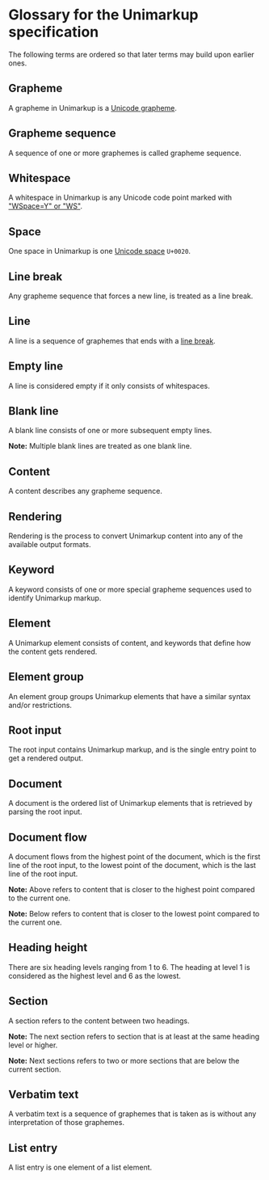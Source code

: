 # Glossary for the Unimarkup specification

The following terms are ordered so that later terms may build upon earlier ones.

## Grapheme

A grapheme in Unimarkup is a [Unicode grapheme](https://www.unicode.org/glossary/#grapheme).

## Grapheme sequence

A sequence of one or more graphemes is called grapheme sequence.

## Whitespace

A whitespace in Unimarkup is any Unicode code point marked with ["WSpace=Y" or "WS"](https://en.wikipedia.org/wiki/Whitespace_character#Unicode).

## Space

One space in Unimarkup is one [Unicode space](https://util.unicode.org/UnicodeJsps/character.jsp?a=0020) `U+0020`.

## Line break

Any grapheme sequence that forces a new line, is treated as a line break.

## Line

A line is a sequence of graphemes that ends with a [line break](#line-break).

## Empty line

A line is considered empty if it only consists of whitespaces.

## Blank line

A blank line consists of one or more subsequent empty lines.

**Note:** Multiple blank lines are treated as one blank line.

## Content

A content describes any grapheme sequence.

## Rendering

Rendering is the process to convert Unimarkup content into any of the available output formats.

## Keyword

A keyword consists of one or more special grapheme sequences used to identify Unimarkup markup.

## Element

A Unimarkup element consists of content, and keywords that define how the content gets rendered.

## Element group

An element group groups Unimarkup elements that have a similar syntax and/or restrictions.

## Root input

The root input contains Unimarkup markup, and is the single entry point to get a rendered output.

## Document

A document is the ordered list of Unimarkup elements that is retrieved by parsing the root input.

## Document flow

A document flows from the highest point of the document, which is the first line of the root input, to the lowest point of the document, which is the last line of the root input.

**Note:** Above refers to content that is closer to the highest point compared to the current one.

**Note:** Below refers to content that is closer to the lowest point compared to the current one.

## Heading height

There are six heading levels ranging from 1 to 6. The heading at level 1 is considered as the highest level and 6 as the lowest.

## Section

A section refers to the content between two headings.

**Note:** The next section refers to section that is at least at the same heading level or higher.

**Note:** Next sections refers to two or more sections that are below the current section.

## Verbatim text

A verbatim text is a sequence of graphemes that is taken as is without any interpretation of those graphemes.

## List entry

A list entry is one element of a list element.
